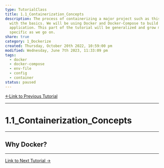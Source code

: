 ```yaml
---  
type: TutorialClass  
title: 1.1_Containerization_Concepts  
description: The process of containerizing a major project such as this starts  
  with the basics. We will be using Docker and Docker-Compose to build our web  
  application. This part of the tutorial will be generalized and grow more  
  specific as we go on.  
share: true  
category: 1_Dockerize  
created: Thursday, October 20th 2022, 10:59:00 pm  
modified: Wednesday, June 7th 2023, 11:33:09 pm  
tags:  
  - docker  
  - docker-compose  
  - env-file  
  - config  
  - container  
status: paused  
---  
```

  
  
[←Link to Previous Tutorial](./1.0_The_Stack.md#)  
  
---  
  
# 1.1_Containerization_Concepts  
  
---  
  
## Why Docker?  
  
---  
  
[Link to Next Tutorial →](./1.2_Apache_Configuration.md#)  
